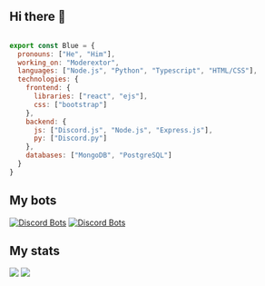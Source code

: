 <h2>Hi there 👋</h2>

```js

export const Blue = {
  pronouns: ["He", "Him"],
  working_on: "Moderextor",
  languages: ["Node.js", "Python", "Typescript", "HTML/CSS"],
  technologies: {
    frontend: {
      libraries: ["react", "ejs"],
      css: ["bootstrap"]
    },
    backend: {
      js: ["Discord.js", "Node.js", "Express.js"],
      py: ["Discord.py"]
    },
    databases: ["MongoDB", "PostgreSQL"]
  }
}
```

<h2>My bots</h2>

[![Discord Bots](https://top.gg/api/widget/783401468921249884.svg)](https://top.gg/bot/783401468921249884)
[![Discord Bots](https://top.gg/api/widget/816433892578820117.svg)](https://top.gg/bot/816433892578820117)

<h2>My stats</h2>

<img src="https://github-readme-stats.vercel.app/api?username=DeveloperJosh&show_icons=true&theme=radical&count_private=true&include_all_commits=true">
<img src="https://github-readme-stats.vercel.app/api/top-langs/?username=DeveloperJosh&theme=radical&layout=compact">
